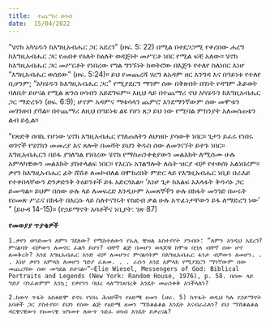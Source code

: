 ```yaml
---
title:  ተጨማሪ ሀሳብ
date:  15/04/2022
---
```


“ሄኖክ አካሄዱን ከእግዚአብሔር ጋር አደረገ” (ዘፍ. 5: 22) በሚል በተደጋጋሚ የቀረበው ሐረግ ከእግዚአብሔር ጋር የጠበቀ የዕለት ከዕለት ወዳጅነት መሥርቶ ነበር የሚል ፍቺ አለው። ሄኖክ ከእግዚአብሔር ጋር መሥርቶት የነበረው የግል ግንኙነት ከወትሮው በእጅጉ የተለየ ስለነበር እነሆ “እግዚአብሔር ወሰደው” (ዘፍ. 5:24)። ይህ የመጨረሻ ሃረግ ለአዳም ዘር እንግዳ እና በዓይነቱ የተለየ ቢሆንም; “አካሄዱን ከእግዚአብሔር ጋር” የሚያደርግ ማንም ሰው በቅጽበት በገነት የዳግም ሕይወት ባለቤት ይሆናል የሚል ጽንሰ ሀሳብን አይደግፍም። እዚህ ላይ በተጨማሪ ኖህ አካሄዱን ከእግዚአብሔር ጋር ማድረጉን (ዘፍ. 6:9); ሆኖም አዳምና ማቱሳላን ጨምሮ እንደማንኛውም ሰው መሞቱን መገንዘብ ያሻል። በተጨማሪ ለዚህ በዓይነቱ ልዩ የሆነ ጸጋ ይህ ነው የሚባል ምክንያት አለመሰጠቱን ልብ ይሏል።

“የጽድቅ ሰባኪ የሆነው ሄኖክ እግዚአብሔር የገለጠለትን ለህዝቡ ያሳውቅ ነበር። ጌታን ይፈሩ የነበሩ ወገኖች የሄኖክን መመሪያ እና ጸሎት በመሻት ይህን ቅዱስ ሰው ለመገናኘት ይተጉ ነበር። እግዚአብሔርን በይፋ ያገለግል የነበረው ሄኖክ የማስጠንቀቂያውን መልእክት ለሚሰሙ ሁሉ አምላካዊውን መልእክት ያስተላልፍ ነበር። የእርሱ አገልግሎት ለሴት ዝርያ ብቻ የተወሰነ አልነበረም። ቃየን ከእግዚአብሔር ፊት ሸሽቶ ለመኮብለል በሞከረበት ምድር ላይ የእግዚአብሔር ነቢይ በራእይ የተቀበላቸውን ድንቃድንቅ ትዕይንቶች ይፋ አድርጎአል። ‘እነሆ ጌታ ከእልፍ አእላፋት ቅዱሳኑ ጋር ይመጣል። ይህም በሰው ሁሉ ላይ ለመፍረድ እንዲሁም አመጸኞችን ሁሉ በክፋት መንገድ በሠሩት የዐመጽ ሥራና በክፋት በእርሱ ላይ ስለተናገሩት የስድብ ቃል ሁሉ አጥፊነታቸውን ይፋ ለማድረግ ነው’ ” (ይሁዳ 14-15)። (የኃይማኖት አባቶችና ነቢያት: ገጽ 87)

**የመወያያ ጥያቄዎች**

`1.ቃየን ወንድሙን ለምን ገደለው? የሚከተለውን የኤሊ ዊዝል አስተያየት ያንብቡ: “ለምን እንዲህ አደረገ? ምናልባት ብቻውን ለመኖር ፈልጎ ይሆን? ብቸኛ ልጅ በመሆን ወላጆቹ ከሞቱ በኋላ ብቸኛ ሰው ሆኖ ለመቅረት? እንደ እግዚአብሔር አንድ ብቻ ለመሆንና ምናልባትም በእግዚአብሔር ፋንታ ብቻውን ለመሆን. . . እነሆ ቃየን አምላክ ለመሆን ግድያ ፈጸመ. . . ራሱን እንደ አምላክ የሚያደርግ ማንኛውም ሰው መጨረሻው ሰው መግደል ይሆናል።”—Elie Wiesel, Messengers of God: Biblical Portraits and Legends (New York: Random House, 1976), p. 58. በሰው ላይ ግድያ ባንፈጽምም እንኳ; የቃየንን ባህሪ ላለማንጸባረቅ እንዴት መጠንቀቅ እንችላለን?`

`2.ከውሃ ጥፋት አስቀድሞ ይኖሩ የነበሩ ሕዝቦችን የዕድሜ ዘመን (ዘፍ. 5) ከጥፋት ወዲህ ካሉ የኃይማኖት አባቶች ጋር ያስተያዩ። ይህን የሰው ልጅ የዕድሜ ዘመን ማሽቆልቆል እንዴት እናብራራለን? ይህ ማሽቆልቆል ዳርዊናዊውን የዘመናዊ ዝግመተ ለውጥ ንድፈ ሀሳብ እንዴት ይቃረናል?`